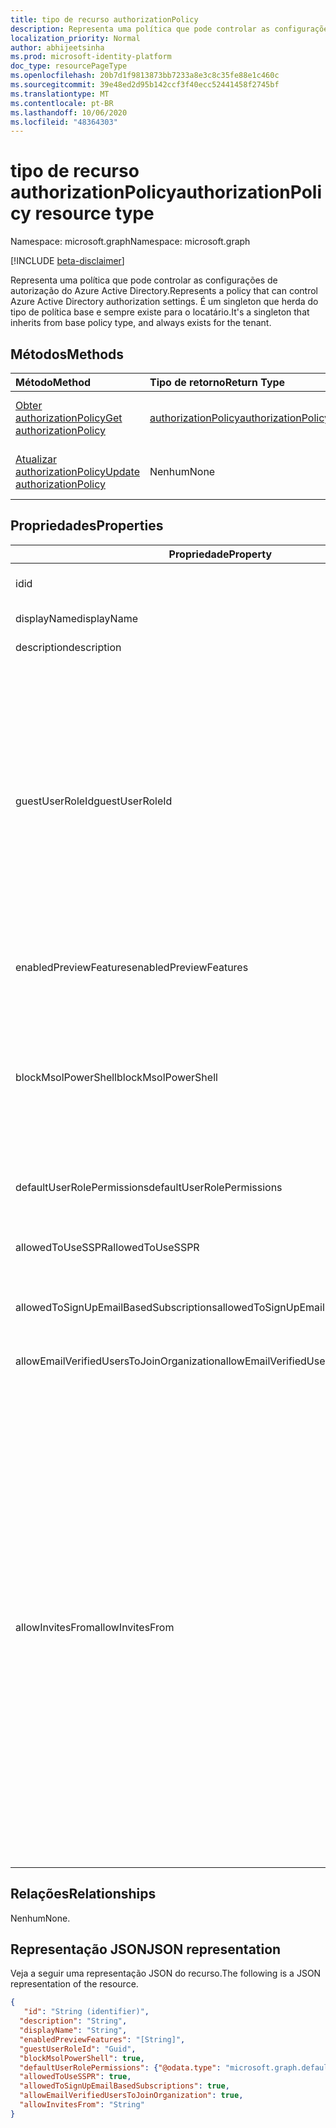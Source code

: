 ```yaml
---
title: tipo de recurso authorizationPolicy
description: Representa uma política que pode controlar as configurações de autorização do Azure Active Directory.
localization_priority: Normal
author: abhijeetsinha
ms.prod: microsoft-identity-platform
doc_type: resourcePageType
ms.openlocfilehash: 20b7d1f9813873bb7233a8e3c8c35fe88e1c460c
ms.sourcegitcommit: 39e48ed2d95b142ccf3f40ecc52441458f2745bf
ms.translationtype: MT
ms.contentlocale: pt-BR
ms.lasthandoff: 10/06/2020
ms.locfileid: "48364303"
---
```

# <a name="authorizationpolicy-resource-type"></a><span data-ttu-id="9653f-103">tipo de recurso authorizationPolicy</span><span class="sxs-lookup"><span data-stu-id="9653f-103">authorizationPolicy resource type</span></span>

<span data-ttu-id="9653f-104">Namespace: microsoft.graph</span><span class="sxs-lookup"><span data-stu-id="9653f-104">Namespace: microsoft.graph</span></span>

[!INCLUDE [beta-disclaimer](../../includes/beta-disclaimer.md)]

<span data-ttu-id="9653f-105">Representa uma política que pode controlar as configurações de autorização do Azure Active Directory.</span><span class="sxs-lookup"><span data-stu-id="9653f-105">Represents a policy that can control Azure Active Directory authorization settings.</span></span> <span data-ttu-id="9653f-106">É um singleton que herda do tipo de política base e sempre existe para o locatário.</span><span class="sxs-lookup"><span data-stu-id="9653f-106">It's a singleton that inherits from base policy type, and always exists for the tenant.</span></span> 

## <a name="methods"></a><span data-ttu-id="9653f-107">Métodos</span><span class="sxs-lookup"><span data-stu-id="9653f-107">Methods</span></span>

| <span data-ttu-id="9653f-108">Método</span><span class="sxs-lookup"><span data-stu-id="9653f-108">Method</span></span>       | <span data-ttu-id="9653f-109">Tipo de retorno</span><span class="sxs-lookup"><span data-stu-id="9653f-109">Return Type</span></span> | <span data-ttu-id="9653f-110">Descrição</span><span class="sxs-lookup"><span data-stu-id="9653f-110">Description</span></span> |
|:-------------|:------------|:------------|
| [<span data-ttu-id="9653f-111">Obter authorizationPolicy</span><span class="sxs-lookup"><span data-stu-id="9653f-111">Get authorizationPolicy</span></span>](../api/authorizationpolicy-get.md) | [<span data-ttu-id="9653f-112">authorizationPolicy</span><span class="sxs-lookup"><span data-stu-id="9653f-112">authorizationPolicy</span></span>](authorizationpolicy.md) | <span data-ttu-id="9653f-113">Leia o objeto authorizationPolicy.</span><span class="sxs-lookup"><span data-stu-id="9653f-113">Read the authorizationPolicy object.</span></span> |
| [<span data-ttu-id="9653f-114">Atualizar authorizationPolicy</span><span class="sxs-lookup"><span data-stu-id="9653f-114">Update authorizationPolicy</span></span>](../api/authorizationpolicy-update.md) | <span data-ttu-id="9653f-115">Nenhum</span><span class="sxs-lookup"><span data-stu-id="9653f-115">None</span></span> | <span data-ttu-id="9653f-116">Atualize o objeto authorizationPolicy.</span><span class="sxs-lookup"><span data-stu-id="9653f-116">Update the authorizationPolicy object.</span></span> |

## <a name="properties"></a><span data-ttu-id="9653f-117">Propriedades</span><span class="sxs-lookup"><span data-stu-id="9653f-117">Properties</span></span>  
| <span data-ttu-id="9653f-118">Propriedade</span><span class="sxs-lookup"><span data-stu-id="9653f-118">Property</span></span> | <span data-ttu-id="9653f-119">Tipo</span><span class="sxs-lookup"><span data-stu-id="9653f-119">Type</span></span> | <span data-ttu-id="9653f-120">Descrição</span><span class="sxs-lookup"><span data-stu-id="9653f-120">Description</span></span> | 
|-|-|-|
|<span data-ttu-id="9653f-121">id</span><span class="sxs-lookup"><span data-stu-id="9653f-121">id</span></span>|<span data-ttu-id="9653f-122">Cadeia de caracteres</span><span class="sxs-lookup"><span data-stu-id="9653f-122">String</span></span>| <span data-ttu-id="9653f-123">ID da política de autorização.</span><span class="sxs-lookup"><span data-stu-id="9653f-123">ID of the authorization policy.</span></span> <span data-ttu-id="9653f-124">Obrigatório.</span><span class="sxs-lookup"><span data-stu-id="9653f-124">Required.</span></span> <span data-ttu-id="9653f-125">Somente leitura.</span><span class="sxs-lookup"><span data-stu-id="9653f-125">Read-only.</span></span>| 
|<span data-ttu-id="9653f-126">displayName</span><span class="sxs-lookup"><span data-stu-id="9653f-126">displayName</span></span>|<span data-ttu-id="9653f-127">Cadeia de caracteres</span><span class="sxs-lookup"><span data-stu-id="9653f-127">String</span></span>| <span data-ttu-id="9653f-128">Nome para exibição dessa política.</span><span class="sxs-lookup"><span data-stu-id="9653f-128">Display name for this policy.</span></span> |  
|<span data-ttu-id="9653f-129">description</span><span class="sxs-lookup"><span data-stu-id="9653f-129">description</span></span>|<span data-ttu-id="9653f-130">Cadeia de caracteres</span><span class="sxs-lookup"><span data-stu-id="9653f-130">String</span></span>| <span data-ttu-id="9653f-131">Descrição da política.</span><span class="sxs-lookup"><span data-stu-id="9653f-131">Description of this policy.</span></span>|  
|<span data-ttu-id="9653f-132">guestUserRoleId</span><span class="sxs-lookup"><span data-stu-id="9653f-132">guestUserRoleId</span></span>|<span data-ttu-id="9653f-133">Guid</span><span class="sxs-lookup"><span data-stu-id="9653f-133">Guid</span></span>| <span data-ttu-id="9653f-134">Representa o modelo de função para a função que deve ser concedida ao usuário convidado.</span><span class="sxs-lookup"><span data-stu-id="9653f-134">Represents role templateId for the role that should be granted to guest user.</span></span> <span data-ttu-id="9653f-135">Consulte [list unifiedRoleDefinitions](https://docs.microsoft.com/graph/api/rbacapplication-list-roledefinitions?view=graph-rest-beta&tabs=http) para encontrar a lista de modelos de função disponíveis.</span><span class="sxs-lookup"><span data-stu-id="9653f-135">Refer to [List unifiedRoleDefinitions](https://docs.microsoft.com/graph/api/rbacapplication-list-roledefinitions?view=graph-rest-beta&tabs=http) to find the list of available role templates.</span></span> <span data-ttu-id="9653f-136">As funções a seguir são suportadas: usuário (a0b1b346-4d3e-4e8b-98f8-753987be4970), usuário convidado (10dae51f-b6af-4016-8d66-8c2a99b929b3) e usuário convidado restrito (2af84b1e-32c8-42b7-82bc-daa82404023b).</span><span class="sxs-lookup"><span data-stu-id="9653f-136">Currently following roles are supported: User (a0b1b346-4d3e-4e8b-98f8-753987be4970), Guest User (10dae51f-b6af-4016-8d66-8c2a99b929b3), and Restricted Guest User (2af84b1e-32c8-42b7-82bc-daa82404023b).</span></span> | 
|<span data-ttu-id="9653f-137">enabledPreviewFeatures</span><span class="sxs-lookup"><span data-stu-id="9653f-137">enabledPreviewFeatures</span></span>|<span data-ttu-id="9653f-138">Coleção (cadeia de caracteres)</span><span class="sxs-lookup"><span data-stu-id="9653f-138">Collection(string)</span></span>| <span data-ttu-id="9653f-139">Lista de recursos habilitados para visualização privada no locatário.</span><span class="sxs-lookup"><span data-stu-id="9653f-139">List of features enabled for private preview on the tenant.</span></span> | 
|<span data-ttu-id="9653f-140">blockMsolPowerShell</span><span class="sxs-lookup"><span data-stu-id="9653f-140">blockMsolPowerShell</span></span>|<span data-ttu-id="9653f-141">Boolean</span><span class="sxs-lookup"><span data-stu-id="9653f-141">Boolean</span></span>| <span data-ttu-id="9653f-142">Para desabilitar o uso do MSOL PowerShell defina essa propriedade como true.</span><span class="sxs-lookup"><span data-stu-id="9653f-142">To disable the use of MSOL PowerShell set this property to true.</span></span> <span data-ttu-id="9653f-143">A configuração como true também desabilitará o acesso baseado no usuário ao ponto de extremidade de serviço herdado usado pelo MSOL PowerShell.</span><span class="sxs-lookup"><span data-stu-id="9653f-143">Setting to true will also disable user-based access to the legacy service endpoint used by MSOL PowerShell.</span></span> <span data-ttu-id="9653f-144">Isso não afeta o Azure AD Connect ou o Microsoft Graph.</span><span class="sxs-lookup"><span data-stu-id="9653f-144">This does not affect Azure AD Connect or Microsoft Graph.</span></span> | 
|<span data-ttu-id="9653f-145">defaultUserRolePermissions</span><span class="sxs-lookup"><span data-stu-id="9653f-145">defaultUserRolePermissions</span></span>|[<span data-ttu-id="9653f-146">defaultUserRolePermissions</span><span class="sxs-lookup"><span data-stu-id="9653f-146">defaultUserRolePermissions</span></span>](defaultUserRolePermissions.md)| <span data-ttu-id="9653f-147">Especifica determinadas permissões personalizáveis para a função de usuário padrão.</span><span class="sxs-lookup"><span data-stu-id="9653f-147">Specifies certain customizable permissions for default user role.</span></span> | 
|<span data-ttu-id="9653f-148">allowedToUseSSPR</span><span class="sxs-lookup"><span data-stu-id="9653f-148">allowedToUseSSPR</span></span>|<span data-ttu-id="9653f-149">Boolean</span><span class="sxs-lookup"><span data-stu-id="9653f-149">Boolean</span></span>| <span data-ttu-id="9653f-150">Indica se o recurso de redefinição de senha de autoatendimento pode ser usado por usuários no locatário.</span><span class="sxs-lookup"><span data-stu-id="9653f-150">Indicates whether the Self-Serve Password Reset feature can be used by users on the tenant.</span></span> | 
|<span data-ttu-id="9653f-151">allowedToSignUpEmailBasedSubscriptions</span><span class="sxs-lookup"><span data-stu-id="9653f-151">allowedToSignUpEmailBasedSubscriptions</span></span>|<span data-ttu-id="9653f-152">Boolean</span><span class="sxs-lookup"><span data-stu-id="9653f-152">Boolean</span></span>| <span data-ttu-id="9653f-153">Indica se os usuários podem se inscrever para assinaturas baseadas em email.</span><span class="sxs-lookup"><span data-stu-id="9653f-153">Indicates whether users can sign up for email based subscriptions.</span></span> | 
|<span data-ttu-id="9653f-154">allowEmailVerifiedUsersToJoinOrganization</span><span class="sxs-lookup"><span data-stu-id="9653f-154">allowEmailVerifiedUsersToJoinOrganization</span></span>|<span data-ttu-id="9653f-155">Boolean</span><span class="sxs-lookup"><span data-stu-id="9653f-155">Boolean</span></span>| <span data-ttu-id="9653f-156">Indica se um usuário pode ingressar no locatário por validação de email.</span><span class="sxs-lookup"><span data-stu-id="9653f-156">Indicates whether a user can join the tenant by email validation.</span></span> | 
|<span data-ttu-id="9653f-157">allowInvitesFrom</span><span class="sxs-lookup"><span data-stu-id="9653f-157">allowInvitesFrom</span></span>|<span data-ttu-id="9653f-158">Cadeia de caracteres</span><span class="sxs-lookup"><span data-stu-id="9653f-158">String</span></span>|<span data-ttu-id="9653f-159">Indica quem pode convidar usuários externos para a organização.</span><span class="sxs-lookup"><span data-stu-id="9653f-159">Indicates who can invite external users to the organization.</span></span> <span data-ttu-id="9653f-160">Os valores possíveis são:</span><span class="sxs-lookup"><span data-stu-id="9653f-160">Possible values are:</span></span><br/><span data-ttu-id="9653f-161">`none` – Impedir que todos, incluindo administradores, convidarem usuários externos.</span><span class="sxs-lookup"><span data-stu-id="9653f-161">`none` - Prevent everyone, including admins, from inviting external users.</span></span> <span data-ttu-id="9653f-162">Configuração padrão para o governo dos EUA.</span><span class="sxs-lookup"><span data-stu-id="9653f-162">Default setting for US Government.</span></span><br/><span data-ttu-id="9653f-163">`adminsAndGuestInviters` – Permitir que membros de administradores globais, administradores de usuários e funções do convidado de convidados convidarem usuários externos.</span><span class="sxs-lookup"><span data-stu-id="9653f-163">`adminsAndGuestInviters` - Allow members of Global Administrators, User Administrators, and Guest Inviter roles to invite external users.</span></span><br/><span data-ttu-id="9653f-164">`adminsGuestInvitersAndAllMembers` – Permitir que as funções de administrador acima e todos os outros membros da função de usuário convidem usuários externos.</span><span class="sxs-lookup"><span data-stu-id="9653f-164">`adminsGuestInvitersAndAllMembers` - Allow the above admin roles and all other User role members to invite external users.</span></span><br/><span data-ttu-id="9653f-165">`everyone` – Permitir que todos na organização, incluindo usuários convidados, convidem usuários externos.</span><span class="sxs-lookup"><span data-stu-id="9653f-165">`everyone` - Allow everyone in the organization, including guest users, to invite external users.</span></span> <span data-ttu-id="9653f-166">Configuração padrão para todos os ambientes de nuvem, exceto o governo dos EUA.</span><span class="sxs-lookup"><span data-stu-id="9653f-166">Default setting for all cloud environments except US Government.</span></span><br/><span data-ttu-id="9653f-167">`unknownFutureValue` -placeholder para enums evolvable.</span><span class="sxs-lookup"><span data-stu-id="9653f-167">`unknownFutureValue` - placeholder for evolvable enums.</span></span> |

## <a name="relationships"></a><span data-ttu-id="9653f-168">Relações</span><span class="sxs-lookup"><span data-stu-id="9653f-168">Relationships</span></span>
<span data-ttu-id="9653f-169">Nenhum</span><span class="sxs-lookup"><span data-stu-id="9653f-169">None.</span></span>

## <a name="json-representation"></a><span data-ttu-id="9653f-170">Representação JSON</span><span class="sxs-lookup"><span data-stu-id="9653f-170">JSON representation</span></span>

<span data-ttu-id="9653f-171">Veja a seguir uma representação JSON do recurso.</span><span class="sxs-lookup"><span data-stu-id="9653f-171">The following is a JSON representation of the resource.</span></span>

<!-- {
  "blockType": "resource",
  "optionalProperties": [

  ],
  "@odata.type": "microsoft.graph.authorizationPolicy",
  "baseType": "",
  "keyProperty": "id"
}-->

```json
{
   "id": "String (identifier)",
  "description": "String",
  "displayName": "String",
  "enabledPreviewFeatures": "[String]",
  "guestUserRoleId": "Guid",
  "blockMsolPowerShell": true,
  "defaultUserRolePermissions": {"@odata.type": "microsoft.graph.defaultUserRolePermissions"},
  "allowedToUseSSPR": true,
  "allowedToSignUpEmailBasedSubscriptions": true,
  "allowEmailVerifiedUsersToJoinOrganization": true,
  "allowInvitesFrom": "String"
}
```


